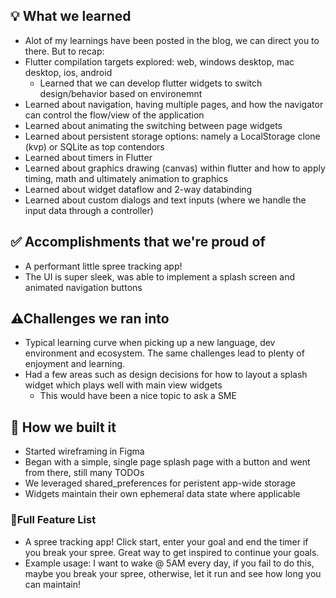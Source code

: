## 💡 What we learned

- Alot of my learnings have been posted in the blog, we can direct you to there. But to recap:
- Flutter compilation targets explored: web, windows desktop, mac desktop, ios, android
  - Learned that we can develop flutter widgets to switch design/behavior based on environemnt
- Learned about navigation, having multiple pages, and how the navigator can control the flow/view of the application
- Learned about animating the switching between page widgets
- Learned about persistent storage options: namely a LocalStorage clone (kvp) or SQLite as top contendors
- Learned about timers in Flutter
- Learned about graphics drawing (canvas) within flutter and how to apply timing, math and ultimately animation to graphics
- Learned about widget dataflow and 2-way databinding
- Learned about custom dialogs and text inputs (where we handle the input data through a controller)

## ✅ Accomplishments that we're proud of

- A performant little spree tracking app!
- The UI is super sleek, was able to implement a splash screen and animated navigation buttons

## ⚠Challenges we ran into

- Typical learning curve when picking up a new language, dev environment and ecosystem. The same challenges lead to plenty of enjoyment and learning.
- Had a few areas such as design decisions for how to layout a splash widget which plays well with main view widgets
  - This would have been a nice topic to ask a SME

## 🚧 How we built it

- Started wireframing in Figma
- Began with a simple, single page splash page with a button and went from there, still many TODOs
- We leveraged shared_preferences for peristent app-wide storage
- Widgets maintain their own ephemeral data state where applicable

### 💎Full Feature List

- A spree tracking app! Click start, enter your goal and end the timer if you break your spree. Great way to get inspired to continue your goals.
- Example usage: I want to wake @ 5AM every day, if you fail to do this, maybe you break your spree, otherwise, let it run and see how long you can maintain!
